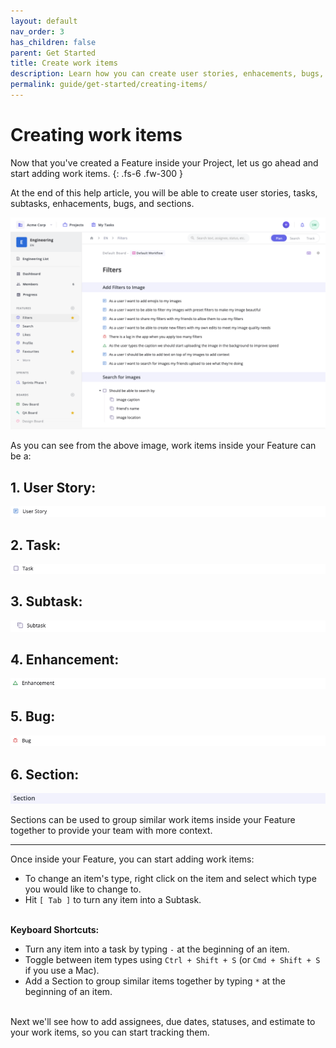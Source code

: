 ```yaml
---
layout: default
nav_order: 3
has_children: false
parent: Get Started
title: Create work items
description: Learn how you can create user stories, enhacements, bugs, tasks, and subtasks inside your Feature.
permalink: guide/get-started/creating-items/
---
```

# Creating work items

Now that you've created a Feature inside your Project, let us go ahead and start adding work items. 
{: .fs-6 .fw-300 }

At the end of this help article, you will be able to create user stories, tasks, subtasks, enhacements, bugs, and sections.

![Items and its types in Zepel](/assets/uploads/zepel-items.png "Items in Zepel")

As you can see from the above image, work items inside your Feature can be a:

## 1. User Story:

![User Story in Zepel](/assets/uploads/zepel-user-story.png "User Story in Zepel")

## 2. Task:

![Task in Zepel](/assets/uploads/zepel-task.png "Task in Zepel")

## 3. Subtask:

![Subtask in Zepel](/assets/uploads/zepel-subtask.png "Subtask in Zepel")

## 4. Enhancement:

![Enhancement in Zepel](/assets/uploads/zepel-enhancement.png "Enhancement in Zepel")

## 5. Bug:

![Bug in Zepel](/assets/uploads/zepel-bug.png "Bug in Zepel")

## 6. Section:

![Section in Zepel](/assets/uploads/zepel-section.png "User Story in Zepel")

Sections can be used to group similar work items inside your Feature together to provide your team with more context.

---

Once inside your Feature, you can start adding work items:

- To change an item's type, right click on the item and select which type you would like to change to.
- Hit ```[ Tab ]``` to turn any item into a Subtask.
<br><br>

__Keyboard Shortcuts:__

- Turn any item into a task by typing ```-``` at the beginning of an item.
- Toggle between item types using ```Ctrl + Shift + S``` (or ````Cmd + Shift + S```` if you use a Mac).
- Add a Section to group similar items together by typing ```*``` at the beginning of an item.
<br><br>

Next we'll see how to add assignees, due dates, statuses, and estimate to your work items, so you can start tracking them.